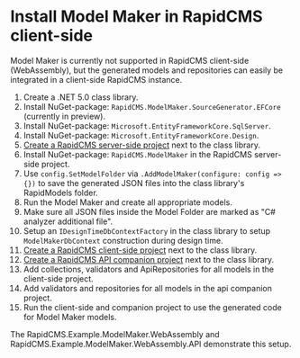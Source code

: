 # Install Model Maker in RapidCMS client-side

Model Maker is currently not supported in RapidCMS client-side (WebAssembly), but the
generated models and repositories can easily be integrated in a client-side RapidCMS instance.

1. Create a .NET 5.0 class library.
2. Install NuGet-package: `RapidCMS.ModelMaker.SourceGenerator.EFCore` (currently in preview).
2. Install NuGet-package: `Microsoft.EntityFrameworkCore.SqlServer`.
2. Install NuGet-package: `Microsoft.EntityFrameworkCore.Design`.
4. [Create a RapidCMS server-side project](SETUP_SERVERSIDE.md) next to the class library.
5. Install NuGet-package: `RapidCMS.ModelMaker` in the RapidCMS server-side project.
6. Use `config.SetModelFolder` via `.AddModelMaker(configure: config => {})` to save the generated JSON files into the class library's RapidModels folder.
7. Run the Model Maker and create all appropriate models.
8. Make sure all JSON files inside the Model Folder are marked as "C# analyzer additional file".
3. Setup an `IDesignTimeDbContextFactory` in the class library to setup `ModelMakerDbContext` construction during design time.
8. [Create a RapidCMS client-side project](SETUP_CLIENTSIDE.md) next to the class library.
9. [Create a RapidCMS API companion project](SETUP_COMPANION.md) next to the class library.
10. Add collections, validators and ApiRepositories for all models in the client-side project.
11. Add validators and repositories for all models in the api companion project.
12. Run the client-side and companion project to use the generated code for Model Maker models.

The RapidCMS.Example.ModelMaker.WebAssembly and RapidCMS.Example.ModelMaker.WebAssembly.API demonstrate
this setup.
